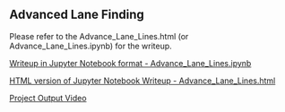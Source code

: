 ## Advanced Lane Finding
Please refer to the Advance_Lane_Lines.html (or Advance_Lane_Lines.ipynb) for the writeup.

[Writeup in Jupyter Notebook format - Advance_Lane_Lines.ipynb](Advance_Lane_Lines.ipynb)


[HTML version of Jupyter Notebook Writeup - Advance_Lane_Lines.html](Advance_Lane_Lines.html)


[Project Output Video](output_images\project_video_processed.mp4)